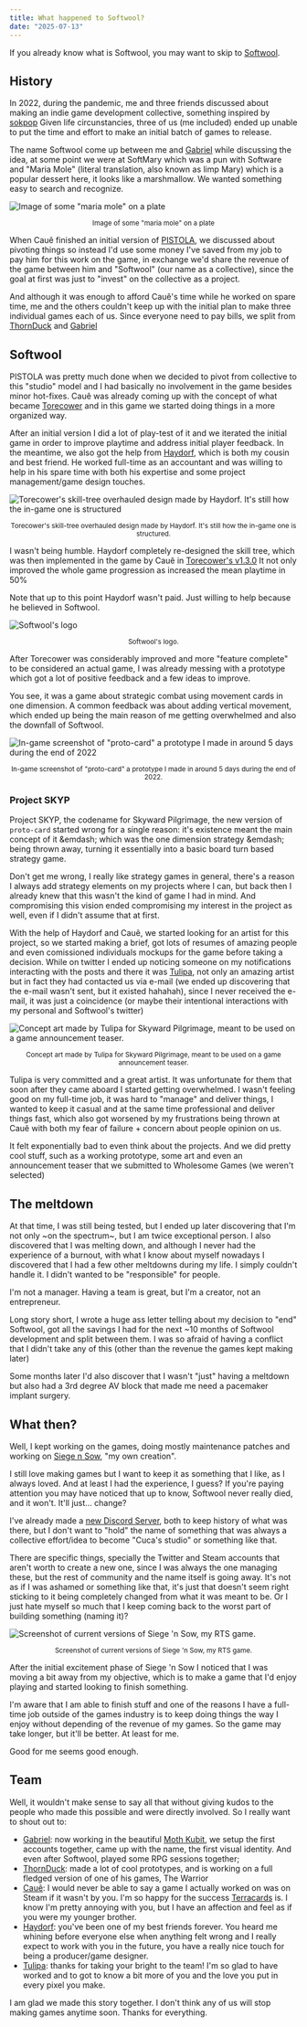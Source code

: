 ```yaml
---
title: What happened to Softwool?
date: "2025-07-13"
---
```


If you already know what is Softwool, you may want to skip to [Softwool](#softwool).

## History
In 2022, during the pandemic, me and three friends discussed about making an indie game development collective, something inspired by [sokpop](https://sokpop.co)
Given life circunstancies, three of us (me included) ended up unable to put the time and effort to make an initial batch of games to release.

The name Softwool come up between me and [Gabriel](https://x.com/gabvinis) while discussing the idea, at some point we were at SoftMary which was a pun with Software and "Maria Mole" (literal translation, also known as limp Mary) which is a popular dessert here, it looks like a marshmallow. We wanted something easy to search and recognize.

![Image of some "maria mole" on a plate](https://github.com/user-attachments/assets/fc069a47-e16d-4a4f-a538-2849fd987745)
<center><sub>Image of some "maria mole" on a plate</sub></center>


When Cauê finished an initial version of [PISTOLA](https://store.steampowered.com/app/1956400/PISTOLA/), we discussed about pivoting things so instead I'd use some money I've saved from my job to pay him for this work on the game, in exchange we'd share the revenue of the game between him and "Softwool" (our name as a collective), since the goal at first was just to "invest" on the collective as a project.

And although it was enough to afford Cauê's time while he worked on spare time, me and the others couldn't keep up with the initial plan to make three individual games each of us. Since everyone need to pay bills, we split from [ThornDuck](https://x.com/Murilo3031) and [Gabriel](https://x.com/gabvinis)

## Softwool
PISTOLA was pretty much done when we decided to pivot from collective to this "studio" model and I had basically no involvement in the game besides minor hot-fixes. Cauê was already coming up with the concept of what became [Torecower](https://store.steampowered.com/app/2210670/Torecower/) and in this game we started doing things in a more organized way.

After an initial version I did a lot of play-test of it and we iterated the initial game in order to improve playtime and address initial player feedback. In the meantime, we also got the help from [Haydorf](https://x.com/cuelhoga), which is both my cousin and best friend. He worked full-time as an accountant and was willing to help in his spare time with both his expertise and some project management/game design touches.

![Torecower's skill-tree overhauled design made by Haydorf. It's still how the in-game one is structured](https://github.com/user-attachments/assets/fa2a630c-de91-4715-87a9-2e4d30246d0c)
<center><sub>Torecower's skill-tree overhauled design made by Haydorf. It's still how the in-game one is structured.</sub></center>

I wasn't being humble. Haydorf completely re-designed the skill tree, which was then implemented in the game by Cauê in [Torecower's v1.3.0](https://store.steampowered.com/news/app/2210670/view/3637256961026773845)
It not only improved the whole game progression as increased the mean playtime in 50%

Note that up to this point Haydorf wasn't paid. Just willing to help because he believed in Softwool.

![Softwool's logo](https://github.com/user-attachments/assets/878ea360-2b6e-47a4-9028-427af07b4547)
<center><sub>Softwool's logo.</sub></center>

After Torecower was considerably improved and more "feature complete" to be considered an actual game, I was already messing with a prototype which got a lot of positive feedback and a few ideas to improve.

You see, it was a game about strategic combat using movement cards in one dimension. A common feedback was about adding vertical movement, which ended up being the main reason of me getting overwhelmed and also the downfall of Softwool.

![In-game screenshot of "proto-card" a prototype I made in around 5 days during the end of 2022](https://github.com/user-attachments/assets/95b1f531-e622-44a7-810c-4f0a0bcc43cb)
<center><sub>In-game screenshot of "proto-card" a prototype I made in around 5 days during the end of 2022.</sub></center>

### Project SKYP
Project SKYP, the codename for Skyward Pilgrimage, the new version of `proto-card` started wrong for a single reason: it's existence meant the main concept of it &emdash; which was the one dimension strategy &emdash; being thrown away, turning it essentially into a basic board turn based strategy game.

Don't get me wrong, I really like strategy games in general, there's a reason I always add strategy elements on my projects where I can, but back then I already knew that this wasn't the kind of game I had in mind. And compromising this vision ended compromising my interest in the project as well, even if I didn't assume that at first.

With the help of Haydorf and Cauê, we started looking for an artist for this project, so we started making a brief, got lots of resumes of amazing people and even comissioned individuals mockups for the game before taking a decision. While on twitter I ended up noticing someone on my notifications interacting with the posts and there it was [Tulipa](https://x.com/Tulipa_Dev), not only an amazing artist but in fact they had contacted us via e-mail (we ended up discovering that the e-mail wasn't sent, but it existed hahahah), since I never received the e-mail, it was just a coincidence (or maybe their intentional interactions with my personal and Softwool's twitter)

![Concept art made by Tulipa for Skyward Pilgrimage, meant to be used on a game announcement teaser.](https://github.com/user-attachments/assets/e02fd805-bb96-4b6c-9bdb-182c69fd42cb)
<center><sub>Concept art made by Tulipa for Skyward Pilgrimage, meant to be used on a game announcement teaser.</sub></center>

Tulipa is very committed and a great artist. It was unfortunate for them that soon after they came aboard I started getting overwhelmed. I wasn't feeling good on my full-time job, it was hard to "manage" and deliver things, I wanted to keep it casual and at the same time professional and deliver things fast, which also got worsened by my frustrations being thrown at Cauê with both my fear of failure + concern about people opinion on us.

It felt exponentially bad to even think about the projects. And we did pretty cool stuff, such as a working prototype, some art and even an announcement teaser that we submitted to Wholesome Games (we weren't selected)

## The meltdown
At that time, I was still being tested, but I ended up later discovering that I'm not only ~on the spectrum~, but I am twice exceptional person. I also discovered that I was melting down, and although I never had the experience of a burnout, with what I know about myself nowadays I discovered that I had a few other meltdowns during my life. I simply couldn't handle it. I didn't wanted to be "responsible" for people.

I'm not a manager. Having a team is great, but I'm a creator, not an entrepreneur.

Long story short, I wrote a huge ass letter telling about my decision to "end" Softwool, got all the savings I had for the next ~10 months of Softwool development and split between them. I was so afraid of having a conflict that I didn't take any of this (other than the revenue the games kept making later)

Some months later I'd also discover that I wasn't "just" having a meltdown but also had a 3rd degree AV block that made me need a pacemaker implant surgery.

## What then?
Well, I kept working on the games, doing mostly maintenance patches and working on [Siege n Sow](https://store.steampowered.com/app/2773700/Siege_n_Sow/), "my own creation".

I still love making games but I want to keep it as something that I like, as I always loved. And at least I had the experience, I guess? If you're paying attention you may have noticed that up to know, Softwool never really died, and it won't. It'll just... change?

I've already made a [new Discord Server](https://discord.com/invite/CbXrxCmUv3), both to keep history of what was there, but I don't want to "hold" the name of something that was always a collective effort/idea to become "Cuca's studio" or something like that.

There are specific things, specially the Twitter and Steam accounts that aren't worth to create a new one, since I was always the one managing these, but the rest of community and the name itself is going away. It's not as if I was ashamed or something like that, it's just that doesn't seem right sticking to it being completely changed from what it was meant to be. Or I just hate myself so much that I keep coming back to the worst part of building something (naming it)?

![Screenshot of current versions of Siege 'n Sow, my RTS game.](https://github.com/user-attachments/assets/07186a22-3a87-463f-8a40-23903e1e5d5f)
<center><sub>Screenshot of current versions of Siege 'n Sow, my RTS game.</sub></center>

After the initial excitement phase of Siege 'n Sow I noticed that I was moving a bit away from my objective, which is to make a game that I'd enjoy playing and started looking to finish something.

I'm aware that I am able to finish stuff and one of the reasons I have a full-time job outside of the games industry is to keep doing things the way I enjoy without depending of the revenue of my games. So the game may take longer, but it'll be better. At least for me.

Good for me seems good enough.
## Team
Well, it wouldn't make sense to say all that without giving kudos to the people who made this possible and were directly involved. So I really want to shout out to:

- [Gabriel](https://x.com/gabvinis): now working in the beautiful [Moth Kubit](https://store.steampowered.com/app/2257830/Moth_Kubit/), we setup the first accounts together, came up with the name, the first visual identity. And even after Softwool, played some RPG sessions together;
- [ThornDuck](https://x.com/Murilo3031): made a lot of cool prototypes, and is working on a full fledged version of one of his games, The Warrior
- [Cauê](https://store.steampowered.com/app/2464880/Terracards/): I would never be able to say a game I actually worked on was on Steam if it wasn't by you. I'm so happy for the success [Terracards](https://store.steampowered.com/app/2464880/Terracards/) is. I know I'm pretty annoying with you, but I have an affection and feel as if you were my younger brother.
- [Haydorf](https://x.com/cuelhoga): you've been one of my best friends forever. You heard me whining before everyone else when anything felt wrong and I really expect to work with you in the future, you have a really nice touch for being a producer/game designer.
- [Tulipa](https://x.com/Tulipa_Dev): thanks for taking your bright to the team! I'm so glad to have worked and to got to know a bit more of you and the love you put in every pixel you make.

I am glad we made this story together. I don't think any of us will stop making games anytime soon. Thanks for everything.
